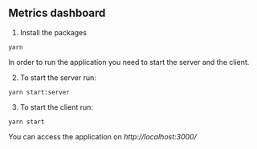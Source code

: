 ## Metrics dashboard

1. Install the packages

`yarn`

In order to run the application you need to start the server and the client.

2. To start the server run:

`yarn start:server`

3. To start the client run:

`yarn start`

You can access the application on _http://localhost:3000/_
